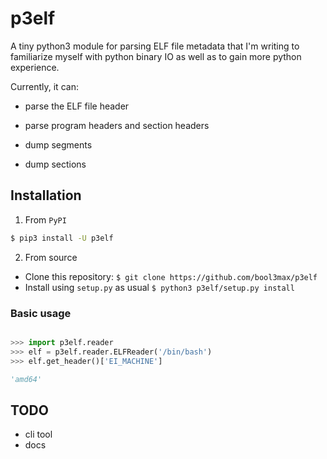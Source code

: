 # **p3elf**

A tiny python3 module for parsing ELF file metadata that I'm writing to familiarize myself with python binary IO as well as to gain more python experience.

Currently, it can: 

* parse the ELF file header

* parse program headers and section headers

* dump segments

* dump sections

## Installation

1. From `PyPI`

```sh
$ pip3 install -U p3elf
```

2. From source

* Clone this repository: 
    `$ git clone https://github.com/bool3max/p3elf`
* Install using `setup.py` as usual
    `$ python3 p3elf/setup.py install`

### Basic usage

```python

>>> import p3elf.reader
>>> elf = p3elf.reader.ELFReader('/bin/bash')
>>> elf.get_header()['EI_MACHINE']

'amd64'
```

## TODO
* cli tool
* docs
